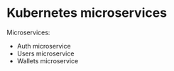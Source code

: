 # Kubernetes microservices

Microservices:

* Auth microservice
* Users microservice
* Wallets microservice
